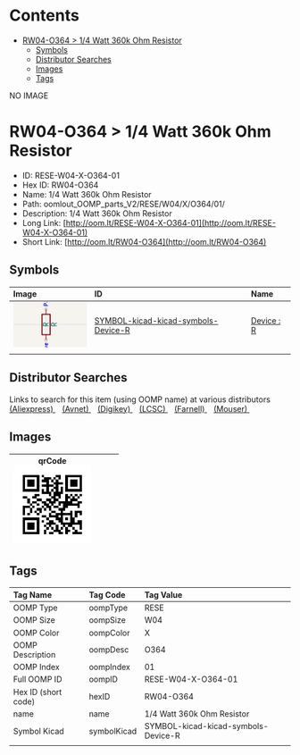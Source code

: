 



Contents
========

* [RW04-O364 > 1/4 Watt 360k Ohm Resistor](#rw04-o364--14-watt-360k-ohm-resistor)
	* [Symbols](#symbols)
	* [Distributor Searches](#distributor-searches)
	* [Images](#images)
	* [Tags](#tags)
  
NO IMAGE  
# RW04-O364 > 1/4 Watt 360k Ohm Resistor

- ID: RESE-W04-X-O364-01
- Hex ID: RW04-O364
- Name: 1/4 Watt 360k Ohm Resistor
- Path: oomlout_OOMP_parts_V2/RESE/W04/X/O364/01/
- Description: 1/4 Watt 360k Ohm Resistor
- Long Link: [http://oom.lt/RESE-W04-X-O364-01](http://oom.lt/RESE-W04-X-O364-01)
- Short Link: [http://oom.lt/RW04-O364](http://oom.lt/RW04-O364)

## Symbols
  

|Image|ID|Name|
| :--- | :--- | :--- |
|[![](https://raw.githubusercontent.com/oomlout/oomlout_OOMP_eda_V2/main/SYMBOL/kicad/kicad-symbols/Device/R/image_140.png)](https://github.com/oomlout/oomlout_OOMP_eda_V2/tree/main/SYMBOL/kicad/kicad-symbols/Device/R/)|[SYMBOL-kicad-kicad-symbols-Device-R](https://github.com/oomlout/oomlout_OOMP_eda_V2/tree/main/SYMBOL/kicad/kicad-symbols/Device/R/)|[Device : R](https://github.com/oomlout/oomlout_OOMP_eda_V2/tree/main/SYMBOL/kicad/kicad-symbols/Device/R/)|
||||

## Distributor Searches
  
Links to search for this item (using OOMP name) at various distributors  
[(Aliexpress) ](https://www.aliexpress.com/wholesale?SearchText=1/4+Watt+360k+Ohm+Resistor)&nbsp;&nbsp;&nbsp;[(Avnet) ](https://www.avnet.com/shop/us/search/1/4+Watt+360k+Ohm+Resistor)&nbsp;&nbsp;&nbsp;[(Digikey) ](https://www.digikey.co.uk/en/products/result?s=1/4+Watt+360k+Ohm+Resistor)&nbsp;&nbsp;&nbsp;[(LCSC) ](https://www.lcsc.com/search?q=1/4+Watt+360k+Ohm+Resistor)&nbsp;&nbsp;&nbsp;[(Farnell) ](https://uk.farnell.com/search?st=1/4+Watt+360k+Ohm+Resistor)&nbsp;&nbsp;&nbsp;[(Mouser) ](https://www.mouser.com/c/?q=1/4+Watt+360k+Ohm+Resistor)&nbsp;&nbsp;&nbsp;
## Images
  

|qrCode<br>[![](https://raw.githubusercontent.com/oomlout/oomlout_OOMP_parts_V2/main/RESE/W04/X/O364/01/qrCode_140.png)](https://github.com/oomlout/oomlout_OOMP_parts_V2/tree/main/RESE/W04/X/O364/01/qrCode.png)||||
| :---: | :---: | :---: | :---: |

## Tags
  

|Tag Name|Tag Code|Tag Value|
| :--- | :--- | :--- |
|OOMP Type|oompType|RESE|
|OOMP Size|oompSize|W04|
|OOMP Color|oompColor|X|
|OOMP Description|oompDesc|O364|
|OOMP Index|oompIndex|01|
|Full OOMP ID|oompID|RESE-W04-X-O364-01|
|Hex ID (short code)|hexID|RW04-O364|
|name|name|1/4 Watt 360k Ohm Resistor|
|Symbol Kicad|symbolKicad|SYMBOL-kicad-kicad-symbols-Device-R|
||||

